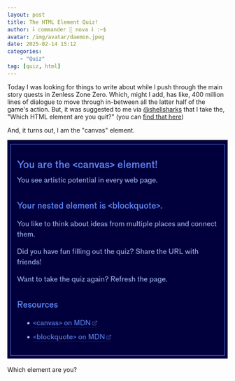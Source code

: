 ```yaml
---
layout: post
title: The HTML Element Quiz!
author: ⸸ commander ░ nova ⸸ :~$
avatar: /img/avatar/daemon.jpeg
date: 2025-02-14 15:12
categories:
    - "Quiz"
tag: [quiz, html]
---
```

Today I was looking for things to write about while I push through the main story quests in Zenless Zone Zero. Which, might I add, has like, 400 million lines of dialogue to move through in-between all the latter half of the game's action. But, it was suggested to me via <a href="https://shellsharks.social/@shellsharks" target="_blank">@shellsharks</a> that I take the, "Which HTML element are you quit?" (you can <a href="https://jamesg.blog/2025/02/13/html-quiz" target="_blank">find that here</a>)

And, it turns out, I am the "canvas" element.

<img src="/img/posts/htmlelement/Screenshot from 2025-02-14 15-11-38.png">

Which element are you?